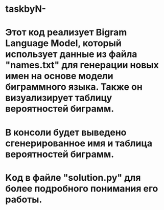 # taskbyN-
# Этот код реализует Bigram Language Model, который использует данные из файла "names.txt" для генерации новых имен на основе модели биграммного языка. Также он визуализирует таблицу вероятностей биграмм.

# В консоли будет выведено сгенерированное имя и таблица вероятностей биграмм.

# Kод в файле "solution.py" для более подробного понимания его работы.
